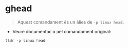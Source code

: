 # ghead

> Aquest comandament és un àlies de `-p linux head`.

- Veure documentació pel comandament original:

`tldr -p linux head`
